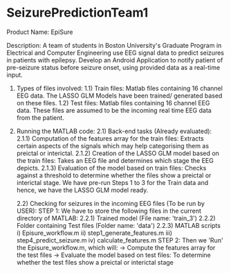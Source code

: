 # SeizurePredictionTeam1
Product Name: 
EpiSure

Description: 
A team of students in Boston University's Graduate Program in Electrical and Computer Engineering use EEG signal data to predict seizures in patients with epilepsy. Develop an Android Application to notify patient of pre-seizure status before seizure onset, using provided data as a real-time input.

1) Types of files involved:
	1.1) Train files: Matlab files containing 16 channel EEG data. The LASSO GLM Models have been trained/ generated based on these files.
	1.2) Test files: Matlab files containing 16 channel EEG data. These files are assumed to be the incoming real time EEG data from the patient.

2) Running the MATLAB code:
	2.1) Back-end tasks (Already evaluated):
	2.1.1) Computation of the features array for the train files: Extracts certain aspects of the signals which may help categorising them as preictal or interictal.
	2.1.2) Creation of the LASSO GLM model based on the train files: Takes an EEG file and determines which stage the EEG depicts.
	2.1.3) Evaluation of the model based on train files: Checks against a threshold to determine whether the files show a preictal or interictal stage. We have pre-run Steps 1 to 3 for the Train data and hence, we have the LASSO GLM model ready.
	
	2.2) Checking for seizures in  the incoming EEG files (To be run by USER):
	STEP 1:
	We have to store the following files in the current directory of MATLAB:
	2.2.1) Trained model (File name: 'train_3')
	2.2.2) Folder containing Test files (Folder name: 'data') 
	2.2.3) MATLAB scripts
		i)   Episure_workflow.m
		ii)  step1_generate_features.m
		iii) step4_predict_seizure.m
		iv)  calculate_features.m
	STEP 2:
	Then we 'Run' the Episure_workflow.m, which will:
	-> Compute the features array for the test files
	-> Evaluate the model based on test files: To determine whether the test files show a preictal or interictal stage
